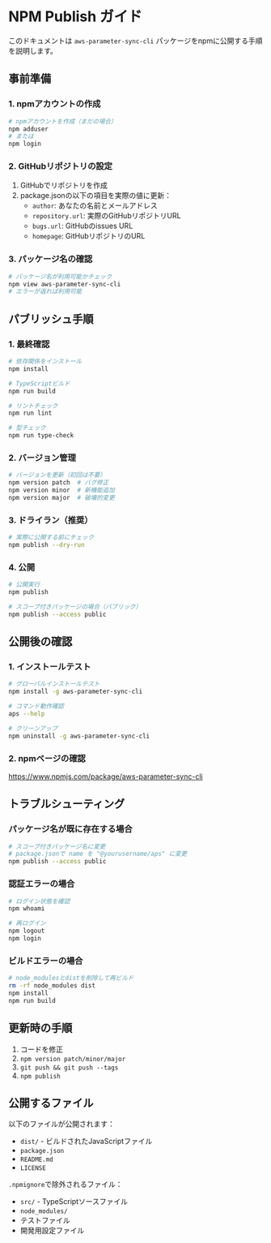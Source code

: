 # NPM Publish ガイド

このドキュメントは `aws-parameter-sync-cli` パッケージをnpmに公開する手順を説明します。

## 事前準備

### 1. npmアカウントの作成
```bash
# npmアカウントを作成（まだの場合）
npm adduser
# または
npm login
```

### 2. GitHubリポジトリの設定
1. GitHubでリポジトリを作成
2. package.jsonの以下の項目を実際の値に更新：
   - `author`: あなたの名前とメールアドレス
   - `repository.url`: 実際のGitHubリポジトリURL
   - `bugs.url`: GitHubのissues URL
   - `homepage`: GitHubリポジトリのURL

### 3. パッケージ名の確認
```bash
# パッケージ名が利用可能かチェック
npm view aws-parameter-sync-cli
# エラーが返れば利用可能
```

## パブリッシュ手順

### 1. 最終確認
```bash
# 依存関係をインストール
npm install

# TypeScriptビルド
npm run build

# リントチェック
npm run lint

# 型チェック
npm run type-check
```

### 2. バージョン管理
```bash
# バージョンを更新（初回は不要）
npm version patch  # バグ修正
npm version minor  # 新機能追加
npm version major  # 破壊的変更
```

### 3. ドライラン（推奨）
```bash
# 実際に公開する前にチェック
npm publish --dry-run
```

### 4. 公開
```bash
# 公開実行
npm publish

# スコープ付きパッケージの場合（パブリック）
npm publish --access public
```

## 公開後の確認

### 1. インストールテスト
```bash
# グローバルインストールテスト
npm install -g aws-parameter-sync-cli

# コマンド動作確認
aps --help

# クリーンアップ
npm uninstall -g aws-parameter-sync-cli
```

### 2. npmページの確認
https://www.npmjs.com/package/aws-parameter-sync-cli

## トラブルシューティング

### パッケージ名が既に存在する場合
```bash
# スコープ付きパッケージ名に変更
# package.jsonで name を "@yourusername/aps" に変更
npm publish --access public
```

### 認証エラーの場合
```bash
# ログイン状態を確認
npm whoami

# 再ログイン
npm logout
npm login
```

### ビルドエラーの場合
```bash
# node_modulesとdistを削除して再ビルド
rm -rf node_modules dist
npm install
npm run build
```

## 更新時の手順

1. コードを修正
2. `npm version patch/minor/major`
3. `git push && git push --tags`
4. `npm publish`

## 公開するファイル

以下のファイルが公開されます：
- `dist/` - ビルドされたJavaScriptファイル
- `package.json`
- `README.md`
- `LICENSE`

`.npmignore`で除外されるファイル：
- `src/` - TypeScriptソースファイル
- `node_modules/`
- テストファイル
- 開発用設定ファイル